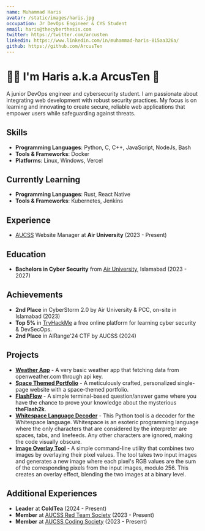 ```yaml
---
name: Muhammad Haris
avatar: /static/images/haris.jpg
occupation: Jr DevOps Engineer & CYS Student
email: haris@thecyberthesis.com
twitter: https://twitter.com/arcusten
linkedin: https://www.linkedin.com/in/muhammad-haris-815aa326a/
github: https://github.com/ArcusTen
---
```


# 👋🏼 I'm Haris a.k.a ArcusTen 🎯

A junior DevOps engineer and cybersecurity student. I am passionate about integrating web development with robust security practices. My focus is on learning and innovating to create secure, reliable web applications that empower users while safeguarding against threats.

## Skills

- **Programming Languages**: Python, C, C++, JavaScript, NodeJs, Bash
- **Tools & Frameworks**: Docker
- **Platforms**: Linux, Windows, Vercel

## Currently Learning

- **Programming Languages**: Rust, React Native
- **Tools & Frameworks**: Kubernetes, Jenkins

## Experience

- [AUCSS](https://aucss.live) Website Manager at **Air University** (2023 - Present)

## Education

- **Bachelors in Cyber Security** from [Air University](https://au.edu.pk/), Islamabad (2023 - 2027)

## Achievements

- **2nd Place** in CyberStorm 2.0 by Air University & PCC, on-site in Islamabad (2023)
- **Top 5%** in [TryHackMe](https://tryhackme.com/p/ArcusTen) a free online platform for learning cyber security & DevSecOps.
- **2nd Place** in AIRange'24 CTF by AUCSS (2024)

## Projects

- [**Weather App**](https://clime-arcus.vercel.app/) - A very basic weather app that fetching data from openweather.com through api key.
- [**Space Themed Portfolio**](https://arcusten.vercel.app/) - A meticulously crafted, personalized single-page website with a space-themed portfolio.
- [**FlashFlow**](https://github.com/ArcusTen/Projects/tree/main/Games/FlashFlow) - A simple terminal-based question/answer game where you have the chance to prove your knowledge about the mysterious **theFlash2k**.
- [**Whitespace Language Decoder**](https://github.com/ArcusTen/whitespace-language) - This Python tool is a decoder for the Whitespace language. Whitespace is an esoteric programming language where the only characters that are considered by the interpreter are spaces, tabs, and linefeeds. Any other characters are ignored, making the code visually obscure.
- [**Image Overlay Tool**](https://github.com/ArcusTen/Decoders/tree/main/Image-Overlay-Python-Tool) - A simple command-line utility that combines two images by overlaying their pixel values. The tool takes two input images and generates a new image where each pixel's RGB values are the sum of the corresponding pixels from the input images, modulo 256. This creates an overlay effect, blending the two images at a binary level.

## Additional Experiences

- **Leader** at **ColdTea** (2024 - Present)
- **Member** at [AUCSS Red Team Society](https://aucss.live/) (2023 - Present)
- **Member** at [AUCSS  Coding Society](https://aucss.live/) (2023 - Present)

